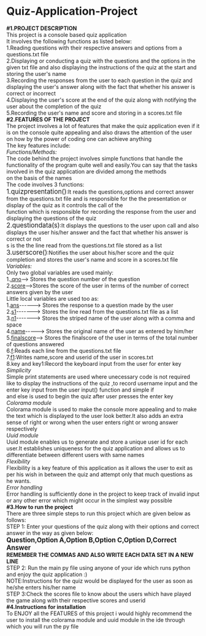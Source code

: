 # Quiz-Application-Project
<b>#1.PROJECT DESCRIPTION</b>
<br>
This project is a console based quiz application
<br>
It involves the following functions as listed below:
<br>
1.Reading questions with their respective answers and options from a questions.txt file
<br>
2.Displaying or conducting a quiz with the questions and the options in the given txt file and also displaying the instructions of the quiz at the start and storing the user's name
<br>
3.Recording the responses from the user to each question in the quiz and displaying the user's answer along with the fact that whether his answer is correct or incorrect
<br>
4.Displaying the user's score at the end of the quiz along with notifying the user about the completion of the quiz
<br>
5.Recording the user's name and score and storing in a scores.txt file
<br>
<b>#2.FEATURES OF THE PROJECT</b>
<br>
The project involves a lot of features that make the quiz application even if it is on the console quite appealing and also draws the attention of the user on how by the power of coding one can achieve anything
<br>
The key features include:
<br>
<i>Functions/Methods:</i>
<br>
The code behind the project involves simple functions that handle the functionality of the program quite well and easily.You can say that the tasks involved in the quiz application are divided among the methods
<br>
on the basis of the names
<br>
The code involves 3 functions:
<br>
<big>1.quizpresentation()</big>:It reads the questions,options and correct answer from the questions.txt file and is responsible for the the presentation or display of the quiz as it controls the call of the 
<br>
function which is responsible for recording the response from the user and displaying the questions of the quiz
<br>
<big>2.questiondata(s)</big>:It displays the questions to the user upon call and also displays the user his/her answer and the fact that whether his answer is correct or not
<br>
s is the the line read from the questions.txt file stored as a list
<br>
<big>3.userscore()</big>:Notifies the user about his/her score and the quiz completion and stores the user's name and score in a scores.txt file
<br>
<i>Variables:</i>
<br>
Only two global variables are used mainly:
<br>
1.<u>.qno</u>--> Stores the question number of the question
<br>
2.<u>score</u>-->Stores the score of the user in terms of the number of correct answers given by the user
<br>
Little local variables are used too as:
<br>
1.<u>ans</u>------> Stores the response to a question made by the user
<br>
2.<u>s1</u>-------> Stores the line read from the questions.txt file as a list
<br>
3.<u>n1</u>-------> Stores the striped name of the user along with a comma and space
<br>
4.<u>name</u>-----> Stores the original name of the user as entered by him/her
<br>
5.<u>finalscore</u>--> Stores the finalscore of the user in terms of the total number of questions answered 
<br>
6.<u>f</u>:Reads each line from the questions.txt file
<br>
7.<u>f1</u>:Writes name,score and userid of the user in scores.txt
<br>
8.</u>key and key1</u>:Record the keyboard input from the user for enter key
<br>
<i>Simplicity</i>
<br>
Simple print statements are used where unecessary code is not required like to display the instructions of the quiz ,to record  username input and the enter key input from the user input() function and simple if 
<br>
and else is used to begin the quiz after user presses the enter key
<br>
<i>Colorama module</i>
<br>
Colorama module is used to make the console more appealing and to make the text which is displayed to the user look better.It also adds an extra sense of right or wrong when the user enters right or wrong answer 
<br>
respectively
<br>
<i>Uuid module</i>
<br>
Uuid module enables us to generate and store a unique user id for each user.It establishes uniqueness for the quiz application and allows us to differentiate between different users with same names
<br>
<i>Flexibility</i>
<br>
Flexibility is a key feature of this application as it allows the user to exit as per his wish in between the quiz and attempt only that much questions as he wants.
<br>
<i>Error handling</i>
<br>
Error handling is sufficiently done in the project to keep track of invalid input or any other error which might occur in the simplest way possible
<br>
<b>#3.How to run the project</b>
<br>
There are three simple steps to run this project which are given below as follows:
<br>
STEP 1: Enter your questions of the quiz along with their options and correct answer in the way as given below:
<br>
<b><big>Question,Option A,Option B,Option C,Option D,Correct Answer</big></b>
<br>
<b>REMEMBER THE COMMAS AND ALSO WRITE EACH DATA SET IN A NEW LINE</b>
<br>
STEP 2: Run the main py file using anyone of your ide which runs python and enjoy the quiz application :)
<br>
NOTE:Instructions for the quiz would be displayed for the user as soon as he/she enters his/her name
<br>
STEP 3:Check the scores file to know about the users which have played the game along with their respective scores and userid
<br>
<b>#4.Instructions for installation</b>
<br>
To ENJOY all the FEATURES of this project i would highly recommend the user to install the colorama module and uuid module in the ide through which you will run the py file


